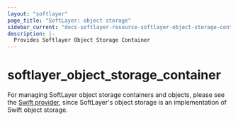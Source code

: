 ```yaml
---
layout: "softlayer"
page_title: "SoftLayer: object storage"
sidebar_current: "docs-softlayer-resource-softlayer-object-storage-container"
description: |-
  Provides Softlayer Object Storage Container
---
```


# softlayer_object_storage_container

For managing SoftLayer object storage containers and objects, please see
the [Swift provider](/docs/providers/swift/index.html), since SoftLayer's object storage is an implementation of Swift object storage.